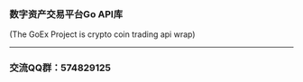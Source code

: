 ### 数字资产交易平台Go API库
(The GoEx Project is crypto coin trading api wrap)

-----------------
### 交流QQ群：574829125

